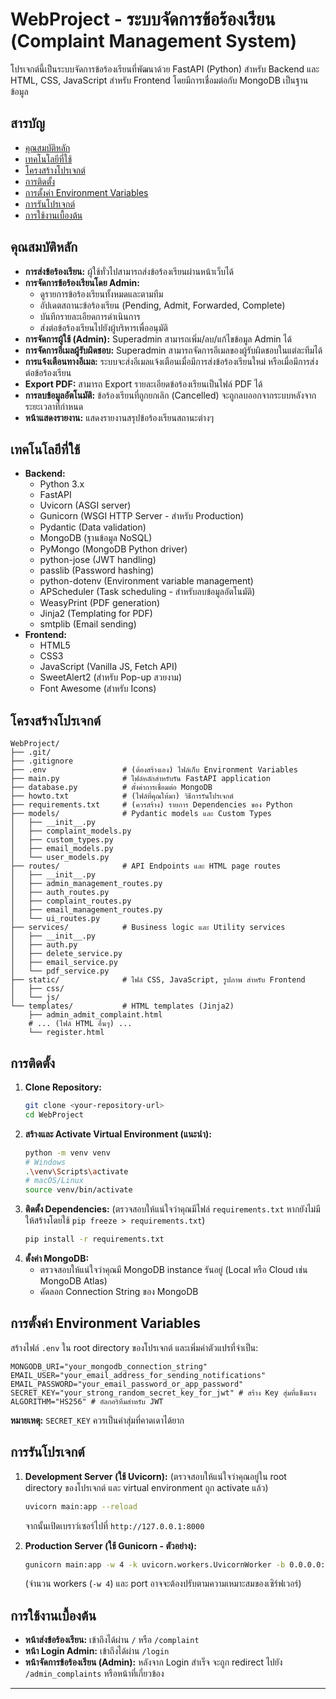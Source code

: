 # WebProject - ระบบจัดการข้อร้องเรียน (Complaint Management System)

โปรเจกต์นี้เป็นระบบจัดการข้อร้องเรียนที่พัฒนาด้วย FastAPI (Python) สำหรับ Backend และ HTML, CSS, JavaScript สำหรับ Frontend โดยมีการเชื่อมต่อกับ MongoDB เป็นฐานข้อมูล

## สารบัญ

- [คุณสมบัติหลัก](#คุณสมบัติหลัก)
- [เทคโนโลยีที่ใช้](#เทคโนโลยีที่ใช้)
- [โครงสร้างโปรเจกต์](#โครงสร้างโปรเจกต์)
- [การติดตั้ง](#การติดตั้ง)
- [การตั้งค่า Environment Variables](#การตั้งค่า-environment-variables)
- [การรันโปรเจกต์](#การรันโปรเจกต์)
- [การใช้งานเบื้องต้น](#การใช้งานเบื้องต้น)

## คุณสมบัติหลัก

- **การส่งข้อร้องเรียน:** ผู้ใช้ทั่วไปสามารถส่งข้อร้องเรียนผ่านหน้าเว็บได้
- **การจัดการข้อร้องเรียนโดย Admin:**
    - ดูรายการข้อร้องเรียนทั้งหมดและตามทีม
    - อัปเดตสถานะข้อร้องเรียน (Pending, Admit, Forwarded, Complete)
    - บันทึกรายละเอียดการดำเนินการ
    - ส่งต่อข้อร้องเรียนไปยังผู้บริหารเพื่ออนุมัติ
- **การจัดการผู้ใช้ (Admin):** Superadmin สามารถเพิ่ม/ลบ/แก้ไขข้อมูล Admin ได้
- **การจัดการอีเมลผู้รับผิดชอบ:** Superadmin สามารถจัดการอีเมลของผู้รับผิดชอบในแต่ละทีมได้
- **การแจ้งเตือนทางอีเมล:** ระบบจะส่งอีเมลแจ้งเตือนเมื่อมีการส่งข้อร้องเรียนใหม่ หรือเมื่อมีการส่งต่อข้อร้องเรียน
- **Export PDF:** สามารถ Export รายละเอียดข้อร้องเรียนเป็นไฟล์ PDF ได้
- **การลบข้อมูลอัตโนมัติ:** ข้อร้องเรียนที่ถูกยกเลิก (Cancelled) จะถูกลบออกจากระบบหลังจากระยะเวลาที่กำหนด
- **หน้าแสดงรายงาน:** แสดงรายงานสรุปข้อร้องเรียนสถานะต่างๆ

## เทคโนโลยีที่ใช้

- **Backend:**
    - Python 3.x
    - FastAPI
    - Uvicorn (ASGI server)
    - Gunicorn (WSGI HTTP Server - สำหรับ Production)
    - Pydantic (Data validation)
    - MongoDB (ฐานข้อมูล NoSQL)
    - PyMongo (MongoDB Python driver)
    - python-jose (JWT handling)
    - passlib (Password hashing)
    - python-dotenv (Environment variable management)
    - APScheduler (Task scheduling - สำหรับลบข้อมูลอัตโนมัติ)
    - WeasyPrint (PDF generation)
    - Jinja2 (Templating for PDF)
    - smtplib (Email sending)
- **Frontend:**
    - HTML5
    - CSS3
    - JavaScript (Vanilla JS, Fetch API)
    - SweetAlert2 (สำหรับ Pop-up สวยงาม)
    - Font Awesome (สำหรับ Icons)

## โครงสร้างโปรเจกต์

```
WebProject/
├── .git/
├── .gitignore
├── .env                 # (ต้องสร้างเอง) ไฟล์เก็บ Environment Variables
├── main.py              # ไฟล์หลักสำหรับรัน FastAPI application
├── database.py          # ตั้งค่าการเชื่อมต่อ MongoDB
├── howto.txt            # (ไฟล์ที่คุณให้มา) วิธีการรันโปรเจกต์
├── requirements.txt     # (ควรสร้าง) รายการ Dependencies ของ Python
├── models/              # Pydantic models และ Custom Types
│   ├── __init__.py
│   ├── complaint_models.py
│   ├── custom_types.py
│   ├── email_models.py
│   └── user_models.py
├── routes/              # API Endpoints และ HTML page routes
│   ├── __init__.py
│   ├── admin_management_routes.py
│   ├── auth_routes.py
│   ├── complaint_routes.py
│   ├── email_management_routes.py
│   └── ui_routes.py
├── services/            # Business logic และ Utility services
│   ├── __init__.py
│   ├── auth.py
│   ├── delete_service.py
│   ├── email_service.py
│   └── pdf_service.py
├── static/              # ไฟล์ CSS, JavaScript, รูปภาพ สำหรับ Frontend
│   ├── css/
│   └── js/
└── templates/           # HTML templates (Jinja2)
    ├── admin_admit_complaint.html
    # ... (ไฟล์ HTML อื่นๆ) ...
    └── register.html
```

## การติดตั้ง

1.  **Clone Repository:**
    ```bash
    git clone <your-repository-url>
    cd WebProject
    ```
2.  **สร้างและ Activate Virtual Environment (แนะนำ):**
    ```bash
    python -m venv venv
    # Windows
    .\venv\Scripts\activate
    # macOS/Linux
    source venv/bin/activate
    ```
3.  **ติดตั้ง Dependencies:**
    (ตรวจสอบให้แน่ใจว่าคุณมีไฟล์ `requirements.txt` หากยังไม่มี ให้สร้างโดยใช้ `pip freeze > requirements.txt`)
    ```bash
    pip install -r requirements.txt
    ```
4.  **ตั้งค่า MongoDB:**
    - ตรวจสอบให้แน่ใจว่าคุณมี MongoDB instance รันอยู่ (Local หรือ Cloud เช่น MongoDB Atlas)
    - คัดลอก Connection String ของ MongoDB

## การตั้งค่า Environment Variables

สร้างไฟล์ `.env` ใน root directory ของโปรเจกต์ และเพิ่มค่าตัวแปรที่จำเป็น:

```env
MONGODB_URI="your_mongodb_connection_string"
EMAIL_USER="your_email_address_for_sending_notifications"
EMAIL_PASSWORD="your_email_password_or_app_password"
SECRET_KEY="your_strong_random_secret_key_for_jwt" # สร้าง Key สุ่มที่แข็งแรง
ALGORITHM="HS256" # อัลกอริทึมสำหรับ JWT
```

**หมายเหตุ:** `SECRET_KEY` ควรเป็นค่าสุ่มที่คาดเดาได้ยาก

## การรันโปรเจกต์

1.  **Development Server (ใช้ Uvicorn):**
    (ตรวจสอบให้แน่ใจว่าคุณอยู่ใน root directory ของโปรเจกต์ และ virtual environment ถูก activate แล้ว)
    ```bash
    uvicorn main:app --reload
    ```
    จากนั้นเปิดเบราว์เซอร์ไปที่ `http://127.0.0.1:8000`

2.  **Production Server (ใช้ Gunicorn - ตัวอย่าง):**
    ```bash
    gunicorn main:app -w 4 -k uvicorn.workers.UvicornWorker -b 0.0.0.0:8000
    ```
    (จำนวน workers (`-w 4`) และ port อาจจะต้องปรับตามความเหมาะสมของเซิร์ฟเวอร์)

## การใช้งานเบื้องต้น

- **หน้าส่งข้อร้องเรียน:** เข้าถึงได้ผ่าน `/` หรือ `/complaint`
- **หน้า Login Admin:** เข้าถึงได้ผ่าน `/login`
- **หน้าจัดการข้อร้องเรียน (Admin):** หลังจาก Login สำเร็จ จะถูก redirect ไปยัง `/admin_complaints` หรือหน้าที่เกี่ยวข้อง

---
